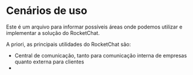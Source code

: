 # Cenários de uso

Este é um arquivo para informar possíveis áreas onde podemos utilizar e implementar a solução do RocketChat.

A priori, as principais utilidades do RocketChat são:

- Central de comunicação, tanto para comunicação interna de empresas quanto externa para clientes
- 

## 
<!--stackedit_data:
eyJoaXN0b3J5IjpbOTM0MTE4ODg3LDEwNTgxMzI1MDRdfQ==
-->